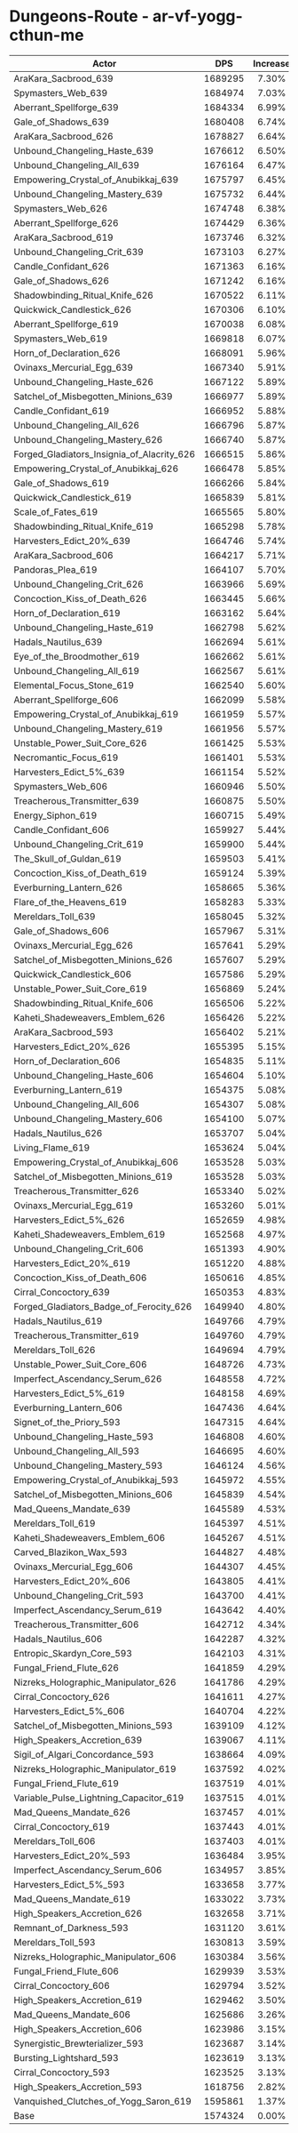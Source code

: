 # Dungeons-Route - ar-vf-yogg-cthun-me
| Actor | DPS | Increase |
|---|:---:|:---:|
|AraKara_Sacbrood_639|1689295|7.30%|
|Spymasters_Web_639|1684974|7.03%|
|Aberrant_Spellforge_639|1684334|6.99%|
|Gale_of_Shadows_639|1680408|6.74%|
|AraKara_Sacbrood_626|1678827|6.64%|
|Unbound_Changeling_Haste_639|1676612|6.50%|
|Unbound_Changeling_All_639|1676164|6.47%|
|Empowering_Crystal_of_Anubikkaj_639|1675797|6.45%|
|Unbound_Changeling_Mastery_639|1675732|6.44%|
|Spymasters_Web_626|1674748|6.38%|
|Aberrant_Spellforge_626|1674429|6.36%|
|AraKara_Sacbrood_619|1673746|6.32%|
|Unbound_Changeling_Crit_639|1673103|6.27%|
|Candle_Confidant_626|1671363|6.16%|
|Gale_of_Shadows_626|1671242|6.16%|
|Shadowbinding_Ritual_Knife_626|1670522|6.11%|
|Quickwick_Candlestick_626|1670306|6.10%|
|Aberrant_Spellforge_619|1670038|6.08%|
|Spymasters_Web_619|1669818|6.07%|
|Horn_of_Declaration_626|1668091|5.96%|
|Ovinaxs_Mercurial_Egg_639|1667340|5.91%|
|Unbound_Changeling_Haste_626|1667122|5.89%|
|Satchel_of_Misbegotten_Minions_639|1666977|5.89%|
|Candle_Confidant_619|1666952|5.88%|
|Unbound_Changeling_All_626|1666796|5.87%|
|Unbound_Changeling_Mastery_626|1666740|5.87%|
|Forged_Gladiators_Insignia_of_Alacrity_626|1666515|5.86%|
|Empowering_Crystal_of_Anubikkaj_626|1666478|5.85%|
|Gale_of_Shadows_619|1666266|5.84%|
|Quickwick_Candlestick_619|1665839|5.81%|
|Scale_of_Fates_619|1665565|5.80%|
|Shadowbinding_Ritual_Knife_619|1665298|5.78%|
|Harvesters_Edict_20%_639|1664746|5.74%|
|AraKara_Sacbrood_606|1664217|5.71%|
|Pandoras_Plea_619|1664107|5.70%|
|Unbound_Changeling_Crit_626|1663966|5.69%|
|Concoction_Kiss_of_Death_626|1663445|5.66%|
|Horn_of_Declaration_619|1663162|5.64%|
|Unbound_Changeling_Haste_619|1662798|5.62%|
|Hadals_Nautilus_639|1662694|5.61%|
|Eye_of_the_Broodmother_619|1662662|5.61%|
|Unbound_Changeling_All_619|1662567|5.61%|
|Elemental_Focus_Stone_619|1662540|5.60%|
|Aberrant_Spellforge_606|1662099|5.58%|
|Empowering_Crystal_of_Anubikkaj_619|1661959|5.57%|
|Unbound_Changeling_Mastery_619|1661956|5.57%|
|Unstable_Power_Suit_Core_626|1661425|5.53%|
|Necromantic_Focus_619|1661401|5.53%|
|Harvesters_Edict_5%_639|1661154|5.52%|
|Spymasters_Web_606|1660946|5.50%|
|Treacherous_Transmitter_639|1660875|5.50%|
|Energy_Siphon_619|1660715|5.49%|
|Candle_Confidant_606|1659927|5.44%|
|Unbound_Changeling_Crit_619|1659900|5.44%|
|The_Skull_of_Guldan_619|1659503|5.41%|
|Concoction_Kiss_of_Death_619|1659124|5.39%|
|Everburning_Lantern_626|1658665|5.36%|
|Flare_of_the_Heavens_619|1658283|5.33%|
|Mereldars_Toll_639|1658045|5.32%|
|Gale_of_Shadows_606|1657967|5.31%|
|Ovinaxs_Mercurial_Egg_626|1657641|5.29%|
|Satchel_of_Misbegotten_Minions_626|1657607|5.29%|
|Quickwick_Candlestick_606|1657586|5.29%|
|Unstable_Power_Suit_Core_619|1656869|5.24%|
|Shadowbinding_Ritual_Knife_606|1656506|5.22%|
|Kaheti_Shadeweavers_Emblem_626|1656426|5.22%|
|AraKara_Sacbrood_593|1656402|5.21%|
|Harvesters_Edict_20%_626|1655395|5.15%|
|Horn_of_Declaration_606|1654835|5.11%|
|Unbound_Changeling_Haste_606|1654604|5.10%|
|Everburning_Lantern_619|1654375|5.08%|
|Unbound_Changeling_All_606|1654307|5.08%|
|Unbound_Changeling_Mastery_606|1654100|5.07%|
|Hadals_Nautilus_626|1653707|5.04%|
|Living_Flame_619|1653624|5.04%|
|Empowering_Crystal_of_Anubikkaj_606|1653528|5.03%|
|Satchel_of_Misbegotten_Minions_619|1653528|5.03%|
|Treacherous_Transmitter_626|1653340|5.02%|
|Ovinaxs_Mercurial_Egg_619|1653260|5.01%|
|Harvesters_Edict_5%_626|1652659|4.98%|
|Kaheti_Shadeweavers_Emblem_619|1652568|4.97%|
|Unbound_Changeling_Crit_606|1651393|4.90%|
|Harvesters_Edict_20%_619|1651220|4.88%|
|Concoction_Kiss_of_Death_606|1650616|4.85%|
|Cirral_Concoctory_639|1650353|4.83%|
|Forged_Gladiators_Badge_of_Ferocity_626|1649940|4.80%|
|Hadals_Nautilus_619|1649766|4.79%|
|Treacherous_Transmitter_619|1649760|4.79%|
|Mereldars_Toll_626|1649694|4.79%|
|Unstable_Power_Suit_Core_606|1648726|4.73%|
|Imperfect_Ascendancy_Serum_626|1648558|4.72%|
|Harvesters_Edict_5%_619|1648158|4.69%|
|Everburning_Lantern_606|1647436|4.64%|
|Signet_of_the_Priory_593|1647315|4.64%|
|Unbound_Changeling_Haste_593|1646808|4.60%|
|Unbound_Changeling_All_593|1646695|4.60%|
|Unbound_Changeling_Mastery_593|1646124|4.56%|
|Empowering_Crystal_of_Anubikkaj_593|1645972|4.55%|
|Satchel_of_Misbegotten_Minions_606|1645839|4.54%|
|Mad_Queens_Mandate_639|1645589|4.53%|
|Mereldars_Toll_619|1645397|4.51%|
|Kaheti_Shadeweavers_Emblem_606|1645267|4.51%|
|Carved_Blazikon_Wax_593|1644827|4.48%|
|Ovinaxs_Mercurial_Egg_606|1644307|4.45%|
|Harvesters_Edict_20%_606|1643805|4.41%|
|Unbound_Changeling_Crit_593|1643700|4.41%|
|Imperfect_Ascendancy_Serum_619|1643642|4.40%|
|Treacherous_Transmitter_606|1642712|4.34%|
|Hadals_Nautilus_606|1642287|4.32%|
|Entropic_Skardyn_Core_593|1642103|4.31%|
|Fungal_Friend_Flute_626|1641859|4.29%|
|Nizreks_Holographic_Manipulator_626|1641786|4.29%|
|Cirral_Concoctory_626|1641611|4.27%|
|Harvesters_Edict_5%_606|1640704|4.22%|
|Satchel_of_Misbegotten_Minions_593|1639109|4.12%|
|High_Speakers_Accretion_639|1639067|4.11%|
|Sigil_of_Algari_Concordance_593|1638664|4.09%|
|Nizreks_Holographic_Manipulator_619|1637592|4.02%|
|Fungal_Friend_Flute_619|1637519|4.01%|
|Variable_Pulse_Lightning_Capacitor_619|1637515|4.01%|
|Mad_Queens_Mandate_626|1637457|4.01%|
|Cirral_Concoctory_619|1637443|4.01%|
|Mereldars_Toll_606|1637403|4.01%|
|Harvesters_Edict_20%_593|1636484|3.95%|
|Imperfect_Ascendancy_Serum_606|1634957|3.85%|
|Harvesters_Edict_5%_593|1633658|3.77%|
|Mad_Queens_Mandate_619|1633022|3.73%|
|High_Speakers_Accretion_626|1632658|3.71%|
|Remnant_of_Darkness_593|1631120|3.61%|
|Mereldars_Toll_593|1630813|3.59%|
|Nizreks_Holographic_Manipulator_606|1630384|3.56%|
|Fungal_Friend_Flute_606|1629939|3.53%|
|Cirral_Concoctory_606|1629794|3.52%|
|High_Speakers_Accretion_619|1629462|3.50%|
|Mad_Queens_Mandate_606|1625686|3.26%|
|High_Speakers_Accretion_606|1623986|3.15%|
|Synergistic_Brewterializer_593|1623687|3.14%|
|Bursting_Lightshard_593|1623619|3.13%|
|Cirral_Concoctory_593|1623525|3.13%|
|High_Speakers_Accretion_593|1618756|2.82%|
|Vanquished_Clutches_of_Yogg_Saron_619|1595861|1.37%|
|Base|1574324|0.00%|
